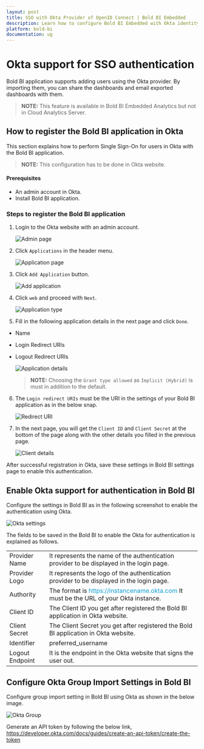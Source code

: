 ```yaml
---
layout: post
title: SSO with Okta Provider of OpenID Connect | Bold BI Embedded
description: Learn how to configure Bold BI Embedded with Okta identity provider for Single Sign-on authentication using OpenID Connect.
platform: bold-bi
documentation: ug
---
```


# Okta support for SSO authentication

Bold BI application supports adding users using the Okta provider. By importing them, you can share the dashboards and email exported dashboards with them.

> **NOTE:** This feature is available in Bold BI Embedded Analytics but not in Cloud Analytics Server.

## How to register the Bold BI application in Okta

This section explains how to perform Single Sign-On for users in Okta with the Bold BI application.

> **NOTE:**  This configuration has to be done in Okta website.

#### Prerequisites

* An admin account in Okta.
* Install Bold BI application.

### Steps to register the Bold BI application

1. Login to the Okta website with an admin account.

    ![Admin page](/static/assets/site-administration/openid-support/images/adminlogin.png)

2. Click `Applications` in the header menu.

    ![Application page](/static/assets/site-administration/openid-support/images/application.png)

3. Click `Add Application` button.

    ![Add application](/static/assets/site-administration/openid-support/images/addapp.png)

4. Click `web` and proceed with `Next`.

    ![Application type](/static/assets/site-administration/openid-support/images/createweb.png)

5. Fill in the following application details in the next page and click `Done`.

*  Name
*  Login Redirect URIs
*  Logout Redirect URIs

    ![Application details](/static/assets/site-administration/openid-support/images/appdetails.png)   

    > **NOTE:**  Choosing the `Grant type allowed` as `Implicit (Hybrid)` is must in addition to the default.

6. The `Login redirect URIs`  must be the URI in the settings of your Bold BI application as in the below snap.

    ![Redirect URI](/static/assets/site-administration/openid-support/images/redirecturi.png#width=55%)

7. In the next page, you will get the `Client ID`  and `Client Secret` at the bottom of the page along with the other details you filled in the previous page.

    ![Client details](/static/assets/site-administration/openid-support/images/clientdetails.png)

After successful registration in Okta, save these settings in Bold BI settings page to enable this authentication.

## Enable Okta support for authentication in Bold BI

Configure the settings in Bold BI as in the following screenshot to enable the authentication using Okta.

![Okta settings](/static/assets/site-administration/openid-support/images/okta-sample-value.png#width=50%)

The fields to be saved in the Bold BI to enable the Okta for authentication is explained as follows.

<table>

<tr>
<td>Provider Name</td>
<td>It represents the name of the authentication provider to be displayed in the login page.</td>
</tr>

<tr>
<td>Provider Logo</td>
<td>It represents the logo of the authentication provider to be displayed in the login page.</td>
</tr>

<tr>
<td>Authority</td>
<td>The format is <span style="color:#0c9dd1">https://instancename.okta.com</span> It must be the URL of your Okta instance.</td>
</tr>

<tr>
<td>Client ID</td>
<td>The Client ID you get after registered the Bold BI application in Okta website.</td>
</tr>

<tr>
<td>Client Secret</td>
<td>The Client Secret you get after registered the Bold BI application in Okta website.</td>
</tr>

<tr>
<td>Identifier</td>
<td>preferred_username</td>
</tr>

<tr>
<td>Logout Endpoint</td>
<td>It is the endpoint in the Okta website that signs the user out.</td>
</tr>

</table>

## Configure Okta Group Import Settings in Bold BI

Configure group import setting in Bold BI using Okta as shown in the below image.

![Okta Group](/static/assets/site-administration/openid-support/images/Okta-group.png)

Generate an API token by following the below link, 
https://developer.okta.com/docs/guides/create-an-api-token/create-the-token

